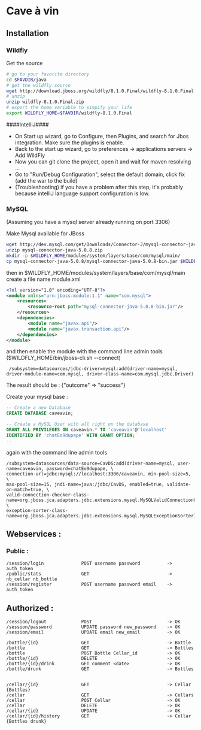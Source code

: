 # Cave à vin #

## Installation ##

### Wildfly ###

Get the source
```bash
# go to your favorite directory
cd $FAVDIR/java
# get the wildfly source
wget http://download.jboss.org/wildfly/8.1.0.Final/wildfly-8.1.0.Final.zip
# unzip
unzip wildfly-8.1.0.Final.zip
# export the home variable to simpify your life
export WILDFLY_HOME=$FAVDIR/wildfly-8.1.0.Final
```

####IntelliJ####
   - On Start up wizard, go to Configure, then Plugins, and search for Jbos integration. Make sure the plugins is enable.
   - Back to the start up wizard, go to preferences -> applications servers -> Add WildFly
   - Now you can git clone the project, open it and wait for maven resolving ...
   - Go to "Run/Debug Configuration", select the default domain, click fix (add the war to the build)
   - (Troubleshooting) if you have a problem after this step, it's probably because intelliJ language support configuration is low.

### MySQL ###
(Assuming you have a mysql server already running on port 3306)

Make Mysql available for JBoss
```bash
wget http://dev.mysql.com/get/Downloads/Connector-J/mysql-connector-java-5.0.8.zip
unzip mysql-connector-java-5.0.8.zip
mkdir -p $WILDFLY_HOME/modules/system/layers/base/com/mysql/main/
cp mysql-connector-java-5.0.8/mysql-connector-java-5.0.8-bin.jar $WILDFLY_HOME/modules/system/layers/base/com/mysql/main/
```

then in $WILDFLY_HOME/modules/system/layers/base/com/mysql/main create a file name module.xml
```xml
<?xl version="1.0" encoding="UTF-8"?>
<module xmlns="urn:jboss:module:1.1" name="com.mysql">
    <resources>
        <resource-root path="mysql-connector-java-5.0.8-bin.jar"/>
    </resources>
    <dependencies>
        <module name="javax.api"/>
        <module name="javax.transaction.api"/>
    </dependencies>
</module>
```

and then enable the module with the command line admin tools ($WILDFLY_HOME/bin/jboss-cli.sh --connect)
```
 /subsystem=datasources/jdbc-driver=mysql:add(driver-name=mysql, driver-module-name=com.mysql, driver-class-name=com.mysql.jdbc.Driver)
```
The result should be : {"outcome" => "success"}

Create your mysql base :
```SQL
-- Create a new Database
CREATE DATABASE caveavin;

-- Create a MySQL User with all right on the database
GRANT ALL PRIVILEGES ON caveavin.* TO 'caveavin'@'localhost'
IDENTIFIED BY 'chatEo9dupape' WITH GRANT OPTION;
--
```

again with the command line admin tools
```
/subsystem=datasources/data-source=CavDS:add(driver-name=mysql, user-name=caveavin, password=chatEo9dupape, \
connection-url=jdbc:mysql://localhost:3306/caveavin, min-pool-size=5, \
max-pool-size=15, jndi-name=java:/jdbc/CavDS, enabled=true, validate-on-match=true, \
valid-connection-checker-class-name=org.jboss.jca.adapters.jdbc.extensions.mysql.MySQLValidConnectionChecker, \
exception-sorter-class-name=org.jboss.jca.adapters.jdbc.extensions.mysql.MySQLExceptionSorter)
```


## Webservices : ##

### Public : ###
```
/session/login              POST username password          -> auth_token
/public/stats               GET                             -> nb_cellar nb_bottle
/session/register           POST username password email    -> auth_token
```
## Authorized : ###
```
/session/logout             POST                            -> OK
/session/password           UPDATE password new_password    -> OK
/session/email              UPDATE email new_email          -> OK

/bottle/{id}                GET                             -> Bottle
/bottle                     GET                             -> Bottles
/bottle                     POST Bottle Cellar_id           -> OK
/bottle/{id}                DELETE                          -> OK
/bottle/{id}/drink          GET comment <date>              -> OK
/bottle/drunk               GET                             -> Bottles


/cellar/{id}                GET                             -> Cellar {Bottles}
/cellar                     GET                             -> Cellars
/cellar                     POST Cellar                     -> OK
/cellar                     DELETE                          -> OK
/cellar/{id}                UPDATE                          -> OK
/cellar/{id}/history        GET                             -> Cellar {Bottles drunk}
```
